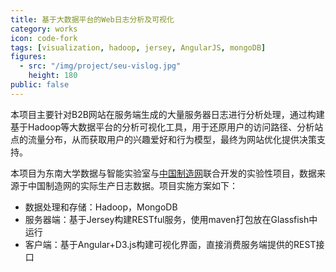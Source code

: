 ```yaml
---
title: 基于大数据平台的Web日志分析及可视化
category: works
icon: code-fork
tags: [visualization, hadoop, jersey, AngularJS, mongoDB]
figures:
  - src: "/img/project/seu-vislog.jpg"
    height: 180
public: false
---
```


本项目主要针对B2B网站在服务端生成的大量服务器日志进行分析处理，通过构建基于Hadoop等大数据平台的分析可视化工具，用于还原用户的访问路径、分析站点的流量分布，从而获取用户的兴趣爱好和行为模型，最终为网站优化提供决策支持。

本项目为东南大学数据与智能实验室与[中国制造网](http://www.made-in-china.com)联合开发的实验性项目，数据来源于中国制造网的实际生产日志数据。项目实施方案如下：

- 数据处理和存储：Hadoop，MongoDB
- 服务器端：基于Jersey构建RESTful服务，使用maven打包放在Glassfish中运行
- 客户端：基于Angular+D3.js构建可视化界面，直接消费服务端提供的REST接口